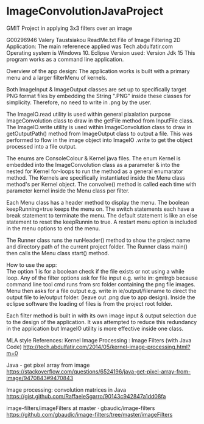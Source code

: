 # ImageConvolutionJavaProject
GMIT Project in applying 3x3 filters over an image

G00296946 Valery Taustsiakou ReadMe.txt File of Image Filtering 2D Application:
The main referenece applied was Tech.abdulfatir.com
Operating system is Windows 10. 
Eclipse Version used: Version Jdk 15
This program works as a command line application. 

Overview of the app design:
The application works is built with a primary menu and a larger filterMenu of kernels.
 
Both ImageInput & ImageOutput classes are set up to specifically target PNG format files 
by embedding the String ".PNG" inside these classes for simplicity.
Therefore, no need to write in .png by the user. 

The ImageIO.read utility is used within general pixalation purpose ImageConvolution class to draw
in the getFile method from InputFile class. 
The ImageIO.write utility is used within ImageConvolution class to draw in getOutputPath() method from
ImageOutput class to output a file. This was performed to flow in the image object into ImageIO 
.write to get the object processed into a file output.

The enums are ConsoleColour & Kernel java files. The enum Kernel is embedded into the ImageConvolution
class as a parameter & into the nested for Kernel for-loops to run the method as a general enumarator 
method.
The Kernels are specifically instantiated inside the Menu class method's per Kernel object. The
convolve() method is called each time with parameter kernel inside the Menu class per filter.

Each Menu class has a header method to display the menu. The boolean keepRunning=true
keeps the menu on. The switch statements each have a break statement to terminate the menu.
The default statement is like an else statement to reset the keepRunnin to true. 
A restart menu option is included in the menu options to end the menu.

The Runner class runs the runHeader() method to show the project name and directory path of 
the current project folder. The Runner class main() then calls the Menu class start() method.

How to use the app:  
The option 1 is for a boolean check if the file exists or not using a while loop.
Any of the filter options ask for file input e.g. write in:  gmitrgb 
because command line tool cmd runs from src folder containing the png file images.
Menu then asks for a file output e.g. write in ie/output/filename to direct the output file to ie/output folder.
(leave out .png due to app design). 
Inside the eclipse software the loading of files is from the project root folder. 

Each filter method is built in with its own image input & output selection due to the 
design of the application. It was attempted to reduce this redundancy in the application but 
ImageIO utility is more effective inside one class. 

MLA style References:
Kernel Image Processing : Image Filters (with Java Code)
http://tech.abdulfatir.com/2014/05/kernel-image-processing.html?m=0

Java - get pixel array from image
https://stackoverflow.com/questions/6524196/java-get-pixel-array-from-image/9470843#9470843

 
Image processing: convolution matrices in Java
https://gist.github.com/RaffaeleSgarro/90143c942847a1dd08fa

 
image-filters/imageFilters at master · gbaudic/image-filters
https://github.com/gbaudic/image-filters/tree/master/imageFilters
